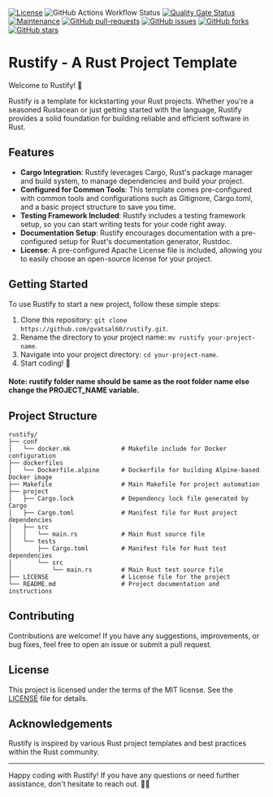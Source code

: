 [![License](https://img.shields.io/badge/License-Apache_2.0-blue.svg)](https://img.shields.io/github/license/gvatsal60/rustify)
![GitHub Actions Workflow Status](https://img.shields.io/github/actions/workflow/status/gvatsal60/rustify/docker-build-test.yml)
[![Quality Gate Status](https://sonarcloud.io/api/project_badges/measure?project=gvatsal60_rustify&metric=alert_status)](https://sonarcloud.io/summary/new_code?id=gvatsal60_rustify)
[![Maintenance](https://img.shields.io/badge/Maintained%3F-Yes-green.svg)](https://GitHub.com/gvatsal60/rustify/graphs/commit-activity)
[![GitHub pull-requests](https://img.shields.io/github/issues-pr/gvatsal60/rustify.svg)](https://GitHub.com/gvatsal60/rustify/pull/)
[![GitHub issues](https://img.shields.io/github/issues/gvatsal60/rustify.svg)](https://GitHub.com/gvatsal60/rustify/issues/)
[![GitHub forks](https://img.shields.io/github/forks/gvatsal60/rustify.svg)](https://GitHub.com/gvatsal60/rustify/network/)
[![GitHub stars](https://img.shields.io/github/stars/gvatsal60/rustify.svg)](https://GitHub.com/gvatsal60/rustify/stargazers)

# Rustify - A Rust Project Template

Welcome to Rustify! 🦀

Rustify is a template for kickstarting your Rust projects. Whether you're a seasoned Rustacean or just getting started with the language, Rustify provides a solid foundation for building reliable and efficient software in Rust.

## Features

- **Cargo Integration**: Rustify leverages Cargo, Rust's package manager and build system, to manage dependencies and build your project.
- **Configured for Common Tools**: This template comes pre-configured with common tools and configurations such as Gitignore, Cargo.toml, and a basic project structure to save you time.
- **Testing Framework Included**: Rustify includes a testing framework setup, so you can start writing tests for your code right away.
- **Documentation Setup**: Rustify encourages documentation with a pre-configured setup for Rust's documentation generator, Rustdoc.
- **License**: A pre-configured Apache License file is included, allowing you to easily choose an open-source license for your project.

## Getting Started

To use Rustify to start a new project, follow these simple steps:

1. Clone this repository: `git clone https://github.com/gvatsal60/rustify.git`.
2. Rename the directory to your project name: `mv rustify your-project-name`.
3. Navigate into your project directory: `cd your-project-name`.
4. Start coding! 🚀

#### Note: rustify folder name should be same as the root folder name else change the PROJECT_NAME variable.

## Project Structure

```
rustify/
├── conf
│   └── docker.mk              # Makefile include for Docker configuration
├── dockerfiles
│   └── Dockerfile.alpine      # Dockerfile for building Alpine-based Docker image
├── Makefile                   # Main Makefile for project automation
├── project
│   ├── Cargo.lock             # Dependency lock file generated by Cargo
│   ├── Cargo.toml             # Manifest file for Rust project dependencies
│   ├── src
│   │   └── main.rs            # Main Rust source file
│   └── tests
│       ├── Cargo.toml         # Manifest file for Rust test dependencies
│       └── src
│           └── main.rs        # Main Rust test source file
├── LICENSE                    # License file for the project
└── README.md                  # Project documentation and instructions
```

## Contributing

Contributions are welcome! If you have any suggestions, improvements, or bug fixes, feel free to open an issue or submit a pull request.

## License

This project is licensed under the terms of the MIT license. See the [LICENSE](https://github.com/gvatsal60/rustify/blob/master/LICENSE) file for details.

## Acknowledgements

Rustify is inspired by various Rust project templates and best practices within the Rust community.

---

Happy coding with Rustify! If you have any questions or need further assistance, don't hesitate to reach out. 🚀🦀
